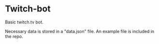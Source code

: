 # Twitch-bot
Basic twitch.tv bot.

Necessary data is stored in a "data.json" file. An example file is included in the repo.
